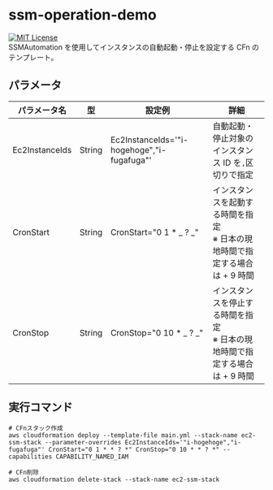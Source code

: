 # ssm-operation-demo

[![MIT License](http://img.shields.io/badge/license-MIT-blue.svg?style=flat)](LICENSE)  
SSMAutomation を使用してインスタンスの自動起動・停止を設定する CFn のテンプレート。

## パラメータ

| パラメータ名   | 型     | 設定例                                     | 詳細                                                                            |
| -------------- | ------ | ------------------------------------------ | ------------------------------------------------------------------------------- |
| Ec2InstanceIds | String | Ec2InstanceIds='"i-hogehoge","i-fugafuga"' | 自動起動・停止対象のインスタンス ID を`,`区切りで指定                           |
| CronStart      | String | CronStart="0 1 \* _ ? _"                   | インスタンスを起動する時間を指定<br />※ 日本の現地時間で指定する場合は + 9 時間 |
| CronStop       | String | CronStop="0 10 \* _ ? _"                   | インスタンスを停止する時間を指定<br />※ 日本の現地時間で指定する場合は + 9 時間 |

## 実行コマンド

```console
# CFnスタック作成
aws cloudformation deploy --template-file main.yml --stack-name ec2-ssm-stack --parameter-overrides Ec2InstanceIds='"i-hogehoge","i-fugafuga"' CronStart="0 1 * * ? *" CronStop="0 10 * * ? *" --capabilities CAPABILITY_NAMED_IAM

# CFn削除
aws cloudformation delete-stack --stack-name ec2-ssm-stack
```
